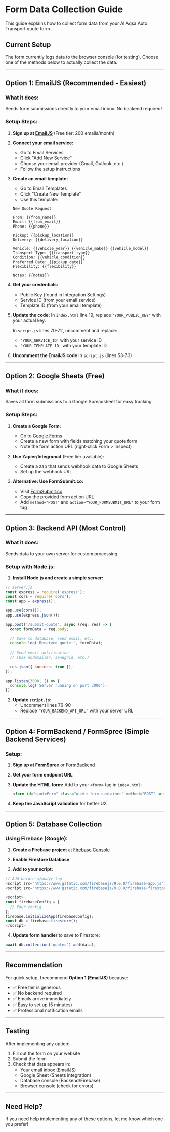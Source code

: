 # Form Data Collection Guide

This guide explains how to collect form data from your Al Aqsa Auto Transport quote form.

## Current Setup
The form currently logs data to the browser console (for testing). Choose one of the methods below to actually collect the data.

---

## **Option 1: EmailJS (Recommended - Easiest)**

### What it does:
Sends form submissions directly to your email inbox. No backend required!

### Setup Steps:

1. **Sign up at [EmailJS](https://www.emailjs.com/)** (Free tier: 200 emails/month)

2. **Connect your email service:**
   - Go to Email Services
   - Click "Add New Service"
   - Choose your email provider (Gmail, Outlook, etc.)
   - Follow the setup instructions

3. **Create an email template:**
   - Go to Email Templates
   - Click "Create New Template"
   - Use this template:
   ```
   New Quote Request
   
   From: {{from_name}}
   Email: {{from_email}}
   Phone: {{phone}}
   
   Pickup: {{pickup_location}}
   Delivery: {{delivery_location}}
   
   Vehicle: {{vehicle_year}} {{vehicle_make}} {{vehicle_model}}
   Transport Type: {{transport_type}}
   Condition: {{vehicle_condition}}
   Preferred Date: {{pickup_date}}
   Flexibility: {{flexibility}}
   
   Notes: {{notes}}
   ```

4. **Get your credentials:**
   - Public Key (found in Integration Settings)
   - Service ID (from your email service)
   - Template ID (from your email template)

5. **Update the code:**
   In `index.html` line 19, replace `"YOUR_PUBLIC_KEY"` with your actual key.
   
   In `script.js` lines 70-72, uncomment and replace:
   - `'YOUR_SERVICE_ID'` with your service ID
   - `'YOUR_TEMPLATE_ID'` with your template ID

6. **Uncomment the EmailJS code** in `script.js` (lines 53-73)

---

## **Option 2: Google Sheets (Free)**

### What it does:
Saves all form submissions to a Google Spreadsheet for easy tracking.

### Setup Steps:

1. **Create a Google Form:**
   - Go to [Google Forms](https://docs.google.com/forms)
   - Create a new form with fields matching your quote form
   - Note the form action URL (right-click Form > Inspect)

2. **Use Zapier/Integromat** (Free tier available):
   - Create a zap that sends webhook data to Google Sheets
   - Set up the webhook URL

3. **Alternative: Use FormSubmit.co:**
   - Visit [FormSubmit.co](https://formsubmit.co/)
   - Copy the provided form action URL
   - Add `method="POST"` and `action="YOUR_FORMSUBMIT_URL"` to your form tag

---

## **Option 3: Backend API (Most Control)**

### What it does:
Sends data to your own server for custom processing.

### Setup with Node.js:

1. **Install Node.js and create a simple server:**

```javascript
// server.js
const express = require('express');
const cors = require('cors');
const app = express();

app.use(cors());
app.use(express.json());

app.post('/submit-quote', async (req, res) => {
  const formData = req.body;
  
  // Save to database, send email, etc.
  console.log('Received quote:', formData);
  
  // Send email notification
  // (Use nodemailer, sendgrid, etc.)
  
  res.json({ success: true });
});

app.listen(3000, () => {
  console.log('Server running on port 3000');
});
```

2. **Update `script.js`:**
   - Uncomment lines 76-90
   - Replace `'YOUR_BACKEND_API_URL'` with your server URL

---

## **Option 4: FormBackend / FormSpree (Simple Backend Services)**

### Setup:

1. **Sign up at [FormSpree](https://formspree.io/)** or [FormBackend](https://www.formbackend.com/)

2. **Get your form endpoint URL**

3. **Update the HTML form:**
   Add to your `<form>` tag in `index.html`:
   ```html
   <form id="quoteForm" class="quote-form-container" method="POST" action="YOUR_ENDPOINT_URL">
   ```

4. **Keep the JavaScript validation** for better UX

---

## **Option 5: Database Collection**

### Using Firebase (Google):

1. **Create a Firebase project** at [Firebase Console](https://console.firebase.google.com/)

2. **Enable Firestore Database**

3. **Add to your script:**
```javascript
// Add before </body> tag
<script src="https://www.gstatic.com/firebasejs/9.0.0/firebase-app.js"></script>
<script src="https://www.gstatic.com/firebasejs/9.0.0/firebase-firestore.js"></script>

<script>
const firebaseConfig = {
  // Your config
};
firebase.initializeApp(firebaseConfig);
const db = firebase.firestore();
</script>
```

4. **Update form handler** to save to Firestore:
```javascript
await db.collection('quotes').add(data);
```

---

## **Recommendation**

For quick setup, I recommend **Option 1 (EmailJS)** because:
- ✅ Free tier is generous
- ✅ No backend required
- ✅ Emails arrive immediately
- ✅ Easy to set up (5 minutes)
- ✅ Professional notification emails

---

## **Testing**

After implementing any option:

1. Fill out the form on your website
2. Submit the form
3. Check that data appears in:
   - Your email inbox (EmailJS)
   - Google Sheet (Sheets integration)
   - Database console (Backend/Firebase)
   - Browser console (check for errors)

---

## **Need Help?**

If you need help implementing any of these options, let me know which one you prefer!

